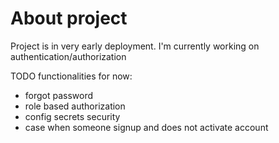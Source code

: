 # About project

Project is in very early deployment. I'm currently working on authentication/authorization

TODO functionalities for now:
- forgot password 
- role based authorization
- config secrets security
- case when someone signup and does not activate account
